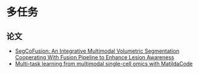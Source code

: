 # 多任务
## 论文
* [SegCoFusion: An Integrative Multimodal Volumetric Segmentation Cooperating With Fusion Pipeline to Enhance Lesion Awareness](https://ieeexplore.ieee.org/document/10258368) 
* [Multi-task learning from multimodal single-cell omics with Matilda](https://doi.org/10.1093/nar/gkad157)[Code](https://github.com/PYangLab/Matilda)
